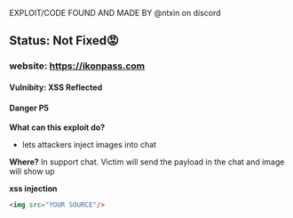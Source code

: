 EXPLOIT/CODE FOUND AND MADE BY @ntxin on discord 





## Status: Not Fixed😡

### website: https://ikonpass.com
#### Vulnibity: XSS Reflected 
#### Danger P5

**What can this exploit do?**

- lets attackers inject images into chat

**Where?**
In support chat. Victim will send the payload in the chat and image will show up

**xss injection**
```html
<img src="YOUR SOURCE"/>
```


